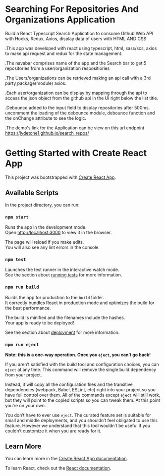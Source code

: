 # Searching For Repositories And Organizations Application

Build a React Typescript Search Application to consume Github Web API with Hooks, Redux, Axios, display data of users with HTML AND CSS

 .This app was developed with react using typescript, html, sass/scs, axios to make api request and redux for the state management.

 .The navabar comprises name of the app and the Search bar to get 5 repositories from a user/organization respositiories

 .The Users/organizations can be retrieved making an api call with a 3rd party package(module) axios.

 .Each user/organization can be display by mapping through the api to access the json object from the github api in the UI right below the list title.
 
 .Debounce added to the input field to display repositories after 
 500ms. uncomment the loading of the debounce module, debounce function and the onChange attribute to see the logic.

 .The demo's link for the Application can be view on this url endpoint https://jydetone1.github.io/search_repos/

# Getting Started with Create React App

This project was bootstrapped with [Create React App](https://github.com/facebook/create-react-app).

## Available Scripts

In the project directory, you can run:

### `npm start`

Runs the app in the development mode.\
Open [http://localhost:3000](http://localhost:3000) to view it in the browser.

The page will reload if you make edits.\
You will also see any lint errors in the console.

### `npm test`

Launches the test runner in the interactive watch mode.\
See the section about [running tests](https://facebook.github.io/create-react-app/docs/running-tests) for more information.

### `npm run build`

Builds the app for production to the `build` folder.\
It correctly bundles React in production mode and optimizes the build for the best performance.

The build is minified and the filenames include the hashes.\
Your app is ready to be deployed!

See the section about [deployment](https://facebook.github.io/create-react-app/docs/deployment) for more information.

### `npm run eject`

**Note: this is a one-way operation. Once you `eject`, you can’t go back!**

If you aren’t satisfied with the build tool and configuration choices, you can `eject` at any time. This command will remove the single build dependency from your project.

Instead, it will copy all the configuration files and the transitive dependencies (webpack, Babel, ESLint, etc) right into your project so you have full control over them. All of the commands except `eject` will still work, but they will point to the copied scripts so you can tweak them. At this point you’re on your own.

You don’t have to ever use `eject`. The curated feature set is suitable for small and middle deployments, and you shouldn’t feel obligated to use this feature. However we understand that this tool wouldn’t be useful if you couldn’t customize it when you are ready for it.

## Learn More

You can learn more in the [Create React App documentation](https://facebook.github.io/create-react-app/docs/getting-started).

To learn React, check out the [React documentation](https://reactjs.org/).
